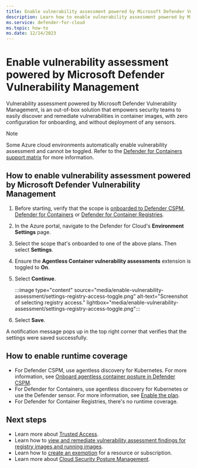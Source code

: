 ```yaml
---
title: Enable vulnerability assessment powered by Microsoft Defender Vulnerability Management
description: Learn how to enable vulnerability assessment powered by Microsoft Defender Vulnerability Management 
ms.service: defender-for-cloud
ms.topic: how-to
ms.date: 12/14/2023
---
```


# Enable vulnerability assessment powered by Microsoft Defender Vulnerability Management

Vulnerability assessment powered by Microsoft Defender Vulnerability Management, is an out-of-box solution that empowers security teams to easily discover and remediate vulnerabilities in container images, with zero configuration for onboarding, and without deployment of any sensors.

> [!NOTE]
> Some Azure cloud environments automatically enable vulnerability assessment and cannot be toggled. Refer to the [Defender for Containers support matrix](support-matrix-defender-for-containers.md?tabs=azureva#vulnerability-assessment-features) for more information.

## How to enable vulnerability assessment powered by Microsoft Defender Vulnerability Management

1. Before starting, verify that the scope is [onboarded to Defender CSPM](tutorial-enable-cspm-plan.md), [Defender for Containers](tutorial-enable-containers-azure.md) or [Defender for Container Registries](defender-for-container-registries-introduction.md).
1. In the Azure portal, navigate to the Defender for Cloud's **Environment Settings** page.

1. Select the scope that's onboarded to one of the above plans. Then select **Settings**.

1. Ensure the **Agentless Container vulnerability assessments** extension is toggled to **On**.

1. Select **Continue**.

    :::image type="content" source="media/enable-vulnerability-assessment/settings-registry-access-toggle.png" alt-text="Screenshot of selecting registry access." lightbox="media/enable-vulnerability-assessment/settings-registry-access-toggle.png":::

2. Select **Save**.

A notification message pops up in the top right corner that verifies that the settings were saved successfully.

## How to enable runtime coverage

- For Defender CSPM, use agentless discovery for Kubernetes. For more information, see [Onboard agentless container posture in Defender CSPM](how-to-enable-agentless-containers.md).
- For Defender for Containers, use agentless discovery for Kubernetes or use the Defender sensor. For more information, see [Enable the plan](defender-for-containers-enable.md).
- For Defender for Container Registries, there's no runtime coverage.

## Next steps

- Learn more about [Trusted Access](/azure/aks/trusted-access-feature).
- Learn how to [view and remediate vulnerability assessment findings for registry images and running images](view-and-remediate-vulnerability-assessment-findings.md).
- Learn how to [create an exemption](exempt-resource.md) for a resource or subscription.
- Learn more about [Cloud Security Posture Management](concept-cloud-security-posture-management.md).
